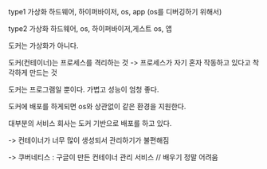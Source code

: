 

type1 가상화 하드웨어, 하이퍼바이저, os, app (os를 디버깅하기 위해서)

type2 가상화 하드웨어, os, 하이퍼바이저,게스트 os, 앱

도커는 가상화가 아니다.

도커(컨테이너)는 프로세스를 격리하는 것 -> 프로세스가 자기 혼자 작동하고 있다고 착각하게 만드는 것

도커는 프로그램일 뿐이다. 가볍고 성능이 엄청 좋다.

도커에 배포를 하게되면 os와 상관없이 같은 환경을 지원한다.

대부분의 서비스 회사는 도커 기반으로 배포를 하고 있다. 

-> 컨테이너가 너무 많이 생성되서 관리하기가 불편해짐

-> 쿠버네티스 : 구글이 만든 컨테이너 관리 서비스 // 배우기 정말 어려움



